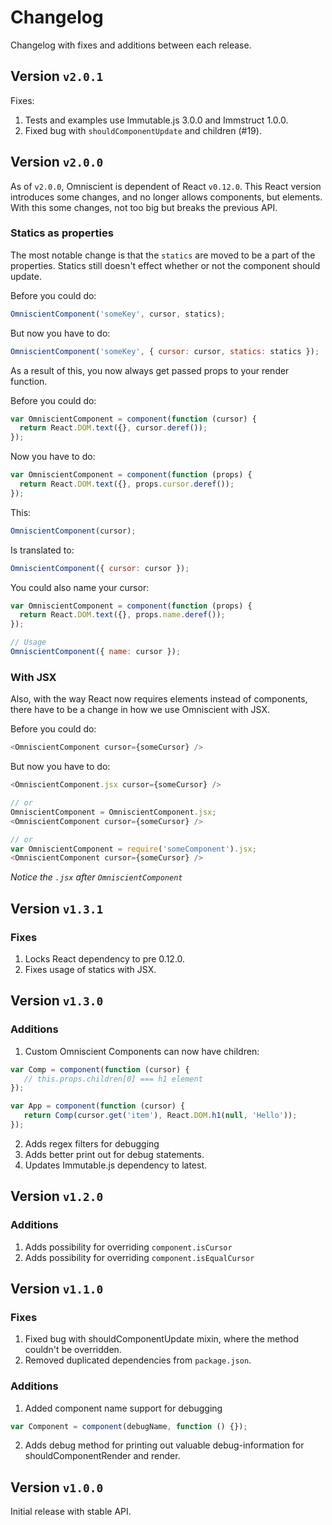 Changelog
====

Changelog with fixes and additions between each release.

## Version `v2.0.1`

Fixes:
1. Tests and examples use Immutable.js 3.0.0 and Immstruct 1.0.0.
2. Fixed bug with `shouldComponentUpdate` and children (#19).

## Version `v2.0.0`

As of `v2.0.0`, Omniscient is dependent of React `v0.12.0`. This React version introduces some changes, and no longer allows components, but elements. With this some changes, not too big but breaks the previous API.


### Statics as properties

The most notable change is that the `statics` are moved to be a part of the properties.
Statics still doesn't effect whether or not the component should update.

Before you could do:

```js
OmniscientComponent('someKey', cursor, statics);
```

But now you have to do:

```js
OmniscientComponent('someKey', { cursor: cursor, statics: statics });
```

As a result of this, you now always get passed props to your render function.

Before you could do:

```js
var OmniscientComponent = component(function (cursor) {
  return React.DOM.text({}, cursor.deref());
});
```

Now you have to do:

```js
var OmniscientComponent = component(function (props) {
  return React.DOM.text({}, props.cursor.deref());
});
```


This:

```js
OmniscientComponent(cursor);
```

Is translated to:
```js
OmniscientComponent({ cursor: cursor });
```

You could also name your cursor:

```js
var OmniscientComponent = component(function (props) {
  return React.DOM.text({}, props.name.deref());
});

// Usage
OmniscientComponent({ name: cursor });
```

### With JSX

Also, with the way React now requires elements instead of components, there have to be a change in how we use Omniscient with JSX.

Before you could do:

```js
<OmniscientComponent cursor={someCursor} />
```

But now you have to do:

```js
<OmniscientComponent.jsx cursor={someCursor} />

// or
OmniscientComponent = OmniscientComponent.jsx;
<OmniscientComponent cursor={someCursor} />

// or
var OmniscientComponent = require('someComponent').jsx;
<OmniscientComponent cursor={someCursor} />
```

*Notice the `.jsx` after `OmniscientComponent`*

## Version `v1.3.1`

### Fixes
1. Locks React dependency to pre 0.12.0.
2. Fixes usage of statics with JSX.

## Version `v1.3.0`

### Additions
1. Custom Omniscient Components can now have children:
```js
var Comp = component(function (cursor) {
   // this.props.children[0] === h1 element
});

var App = component(function (cursor) {
   return Comp(cursor.get('item'), React.DOM.h1(null, 'Hello'));
});
```
2. Adds regex filters for debugging
3. Adds better print out for debug statements.
4. Updates Immutable.js dependency to latest.


## Version `v1.2.0`
### Additions
1. Adds possibility for overriding `component.isCursor`
1. Adds possibility for overriding `component.isEqualCursor`

## Version `v1.1.0`
### Fixes
1. Fixed bug with shouldComponentUpdate mixin, where the method couldn't be overridden.
2. Removed duplicated dependencies from `package.json`.

### Additions
1. Added component name support for debugging
```js
var Component = component(debugName, function () {});
```
2. Adds debug method for printing out valuable debug-information for shouldComponentRender and render.

## Version `v1.0.0`

Initial release with stable API.
